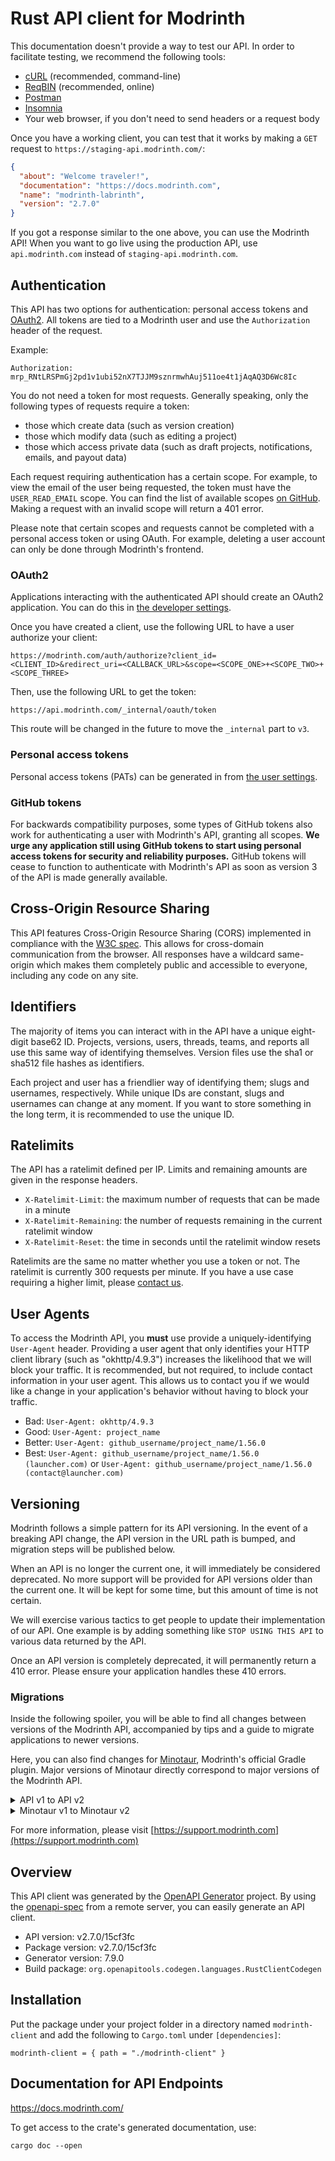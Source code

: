 # Rust API client for Modrinth

This documentation doesn't provide a way to test our API. In order to facilitate testing, we recommend the following tools:

- [cURL](https://curl.se/) (recommended, command-line)
- [ReqBIN](https://reqbin.com/) (recommended, online)
- [Postman](https://www.postman.com/downloads/)
- [Insomnia](https://insomnia.rest/)
- Your web browser, if you don't need to send headers or a request body

Once you have a working client, you can test that it works by making a `GET` request to `https://staging-api.modrinth.com/`:

```json
{
  "about": "Welcome traveler!",
  "documentation": "https://docs.modrinth.com",
  "name": "modrinth-labrinth",
  "version": "2.7.0"
}
```

If you got a response similar to the one above, you can use the Modrinth API!
When you want to go live using the production API, use `api.modrinth.com` instead of `staging-api.modrinth.com`.

## Authentication
This API has two options for authentication: personal access tokens and [OAuth2](https://en.wikipedia.org/wiki/OAuth).
All tokens are tied to a Modrinth user and use the `Authorization` header of the request.

Example:
```
Authorization: mrp_RNtLRSPmGj2pd1v1ubi52nX7TJJM9sznrmwhAuj511oe4t1jAqAQ3D6Wc8Ic
```

You do not need a token for most requests. Generally speaking, only the following types of requests require a token:
- those which create data (such as version creation)
- those which modify data (such as editing a project)
- those which access private data (such as draft projects, notifications, emails, and payout data)

Each request requiring authentication has a certain scope. For example, to view the email of the user being requested, the token must have the `USER_READ_EMAIL` scope.
You can find the list of available scopes [on GitHub](https://github.com/modrinth/code/blob/main/apps/labrinth/src/models/v3/pats.rs#L15). Making a request with an invalid scope will return a 401 error.

Please note that certain scopes and requests cannot be completed with a personal access token or using OAuth.
For example, deleting a user account can only be done through Modrinth's frontend.

### OAuth2
Applications interacting with the authenticated API should create an OAuth2 application.
You can do this in [the developer settings](https://modrinth.com/settings/applications).

Once you have created a client, use the following URL to have a user authorize your client:
```
https://modrinth.com/auth/authorize?client_id=<CLIENT_ID>&redirect_uri=<CALLBACK_URL>&scope=<SCOPE_ONE>+<SCOPE_TWO>+<SCOPE_THREE>
```

Then, use the following URL to get the token:
```
https://api.modrinth.com/_internal/oauth/token
```

This route will be changed in the future to move the `_internal` part to `v3`.

### Personal access tokens
Personal access tokens (PATs) can be generated in from [the user settings](https://modrinth.com/settings/account).

### GitHub tokens
For backwards compatibility purposes, some types of GitHub tokens also work for authenticating a user with Modrinth's API, granting all scopes.
**We urge any application still using GitHub tokens to start using personal access tokens for security and reliability purposes.**
GitHub tokens will cease to function to authenticate with Modrinth's API as soon as version 3 of the API is made generally available.

## Cross-Origin Resource Sharing
This API features Cross-Origin Resource Sharing (CORS) implemented in compliance with the [W3C spec](https://www.w3.org/TR/cors/).
This allows for cross-domain communication from the browser.
All responses have a wildcard same-origin which makes them completely public and accessible to everyone, including any code on any site.

## Identifiers
The majority of items you can interact with in the API have a unique eight-digit base62 ID.
Projects, versions, users, threads, teams, and reports all use this same way of identifying themselves.
Version files use the sha1 or sha512 file hashes as identifiers.

Each project and user has a friendlier way of identifying them; slugs and usernames, respectively.
While unique IDs are constant, slugs and usernames can change at any moment.
If you want to store something in the long term, it is recommended to use the unique ID.

## Ratelimits
The API has a ratelimit defined per IP. Limits and remaining amounts are given in the response headers.
- `X-Ratelimit-Limit`: the maximum number of requests that can be made in a minute
- `X-Ratelimit-Remaining`: the number of requests remaining in the current ratelimit window
- `X-Ratelimit-Reset`: the time in seconds until the ratelimit window resets

Ratelimits are the same no matter whether you use a token or not.
The ratelimit is currently 300 requests per minute. If you have a use case requiring a higher limit, please [contact us](mailto:admin@modrinth.com).

## User Agents
To access the Modrinth API, you **must** use provide a uniquely-identifying `User-Agent` header.
Providing a user agent that only identifies your HTTP client library (such as \"okhttp/4.9.3\") increases the likelihood that we will block your traffic.
It is recommended, but not required, to include contact information in your user agent.
This allows us to contact you if we would like a change in your application's behavior without having to block your traffic.
- Bad: `User-Agent: okhttp/4.9.3`
- Good: `User-Agent: project_name`
- Better: `User-Agent: github_username/project_name/1.56.0`
- Best: `User-Agent: github_username/project_name/1.56.0 (launcher.com)` or `User-Agent: github_username/project_name/1.56.0 (contact@launcher.com)`

## Versioning
Modrinth follows a simple pattern for its API versioning.
In the event of a breaking API change, the API version in the URL path is bumped, and migration steps will be published below.

When an API is no longer the current one, it will immediately be considered deprecated.
No more support will be provided for API versions older than the current one.
It will be kept for some time, but this amount of time is not certain.

We will exercise various tactics to get people to update their implementation of our API.
One example is by adding something like `STOP USING THIS API` to various data returned by the API.

Once an API version is completely deprecated, it will permanently return a 410 error.
Please ensure your application handles these 410 errors.

### Migrations
Inside the following spoiler, you will be able to find all changes between versions of the Modrinth API, accompanied by tips and a guide to migrate applications to newer versions.

Here, you can also find changes for [Minotaur](https://github.com/modrinth/minotaur), Modrinth's official Gradle plugin. Major versions of Minotaur directly correspond to major versions of the Modrinth API.

<details><summary>API v1 to API v2</summary>

These bullet points cover most changes in the v2 API, but please note that fields containing `mod` in most contexts have been shifted to `project`.  For example, in the search route, the field `mod_id` was renamed to `project_id`.

- The search route has been moved from `/api/v1/mod` to `/v2/search`
- New project fields: `project_type` (may be `mod` or `modpack`), `moderation_message` (which has a `message` and `body`), `gallery`
- New search facet: `project_type`
- Alphabetical sort removed (it didn't work and is not possible due to limits in MeiliSearch)
- New search fields: `project_type`, `gallery`
  - The gallery field is an array of URLs to images that are part of the project's gallery
- The gallery is a new feature which allows the user to upload images showcasing their mod to the CDN which will be displayed on their mod page
- Internal change: Any project file uploaded to Modrinth is now validated to make sure it's a valid Minecraft mod, Modpack, etc.
  - For example, a Forge 1.17 mod with a JAR not containing a mods.toml will not be allowed to be uploaded to Modrinth
- In project creation, projects may not upload a mod with no versions to review, however they can be saved as a draft
  - Similarly, for version creation, a version may not be uploaded without any files
- Donation URLs have been enabled
- New project status: `archived`. Projects with this status do not appear in search
- Tags (such as categories, loaders) now have icons (SVGs) and specific project types attached
- Dependencies have been wiped and replaced with a new system
- Notifications now have a `type` field, such as `project_update`

Along with this, project subroutes (such as `/v2/project/{id}/version`) now allow the slug to be used as the ID. This is also the case with user routes.

</details><details><summary>Minotaur v1 to Minotaur v2</summary>

Minotaur 2.x introduced a few breaking changes to how your buildscript is formatted.

First, instead of registering your own `publishModrinth` task, Minotaur now automatically creates a `modrinth` task. As such, you can replace the `task publishModrinth(type: TaskModrinthUpload) {` line with just `modrinth {`.

To declare supported Minecraft versions and mod loaders, the `gameVersions` and `loaders` arrays must now be used. The syntax for these are pretty self-explanatory.

Instead of using `releaseType`, you must now use `versionType`. This was actually changed in v1.2.0, but very few buildscripts have moved on from v1.1.0.

Dependencies have been changed to a special DSL. Create a `dependencies` block within the `modrinth` block, and then use `scope.type(\"project/version\")`. For example, `required.project(\"fabric-api\")` adds a required project dependency on Fabric API.

You may now use the slug anywhere that a project ID was previously required.

</details>


For more information, please visit [https://support.modrinth.com](https://support.modrinth.com)

## Overview

This API client was generated by the [OpenAPI Generator](https://openapi-generator.tech) project.  By using the [openapi-spec](https://openapis.org) from a remote server, you can easily generate an API client.

- API version: v2.7.0/15cf3fc
- Package version: v2.7.0/15cf3fc
- Generator version: 7.9.0
- Build package: `org.openapitools.codegen.languages.RustClientCodegen`

## Installation

Put the package under your project folder in a directory named `modrinth-client` and add the following to `Cargo.toml` under `[dependencies]`:

```
modrinth-client = { path = "./modrinth-client" }
```

## Documentation for API Endpoints

https://docs.modrinth.com/


To get access to the crate's generated documentation, use:

```
cargo doc --open
```
